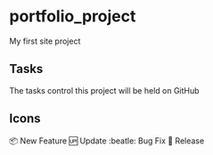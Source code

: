 # portfolio_project
My first site project

## Tasks
The tasks control this project will be held on GitHub

## Icons
:package: New Feature
:up: Update
:beatle: Bug Fix
:checkered_flag: Release
